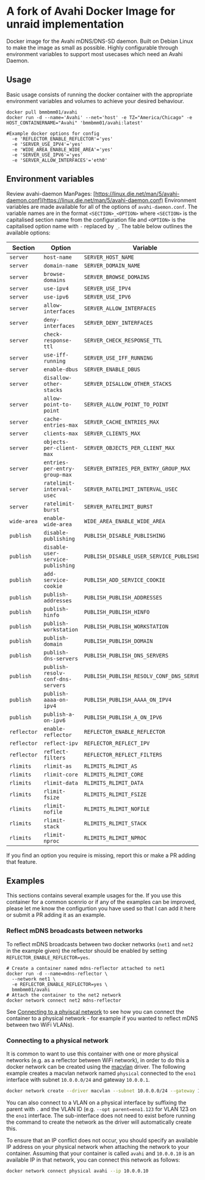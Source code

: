 # A fork of Avahi Docker Image for unraid implementation

Docker image for the Avahi mDNS/DNS-SD daemon. Built on Debian Linux to make the image as small as possible. Highly configurable through environment variables to support most usecases which need an Avahi Daemon.

## Usage

Basic usage consists of running the docker container with the appropriate environment variables and volumes to achieve your desired behaviour.

```shell
docker pull bmmbmm01/avahi
docker run -d --name='Avahi' --net='host' -e TZ="America/Chicago" -e HOST_CONTAINERNAME="Avahi" 'bmmbmm01/avahi:latest'

#Example docker options for config
  -e 'REFLECTOR_ENABLE_REFLECTOR'='yes'
  -e 'SERVER_USE_IPV4'='yes'
  -e 'WIDE_AREA_ENABLE_WIDE_AREA'='yes'
  -e 'SERVER_USE_IPV6'='yes'
  -e 'SERVER_ALLOW_INTERFACES'='eth0'
```

## Environment variables

Review avahi-daemon ManPages:
[https://linux.die.net/man/5/avahi-daemon.conf](https://linux.die.net/man/5/avahi-daemon.conf)
Environment variables are made available for all of the options of `avahi-daemon.conf`. The variable names are in the format `<SECTION>_<OPTION>` where `<SECTION>` is the capitalised section name from the configuration file and `<OPTION>` is the capitalised option name with `-` replaced by `_`. The table below outlines the available options:

| Section     | Option                            | Variable                                  |
| ----------- | --------------------------------- | ----------------------------------------- |
| `server`    | `host-name`                       | `SERVER_HOST_NAME`                        |
| `server`    | `domain-name`                     | `SERVER_DOMAIN_NAME`                      |
| `server`    | `browse-domains`                  | `SERVER_BROWSE_DOMAINS`                   |
| `server`    | `use-ipv4`                        | `SERVER_USE_IPV4`                         |
| `server`    | `use-ipv6`                        | `SERVER_USE_IPV6`                         |
| `server`    | `allow-interfaces`                | `SERVER_ALLOW_INTERFACES`                 |
| `server`    | `deny-interfaces`                 | `SERVER_DENY_INTERFACES`                  |
| `server`    | `check-response-ttl`              | `SERVER_CHECK_RESPONSE_TTL`               |
| `server`    | `use-iff-running`                 | `SERVER_USE_IFF_RUNNING`                  |
| `server`    | `enable-dbus`                     | `SERVER_ENABLE_DBUS`                      |
| `server`    | `disallow-other-stacks`           | `SERVER_DISALLOW_OTHER_STACKS`            |
| `server`    | `allow-point-to-point`            | `SERVER_ALLOW_POINT_TO_POINT`             |
| `server`    | `cache-entries-max`               | `SERVER_CACHE_ENTRIES_MAX`                |
| `server`    | `clients-max`                     | `SERVER_CLIENTS_MAX`                      |
| `server`    | `objects-per-client-max`          | `SERVER_OBJECTS_PER_CLIENT_MAX`           |
| `server`    | `entries-per-entry-group-max`     | `SERVER_ENTRIES_PER_ENTRY_GROUP_MAX`      |
| `server`    | `ratelimit-interval-usec`         | `SERVER_RATELIMIT_INTERVAL_USEC`          |
| `server`    | `ratelimit-burst`                 | `SERVER_RATELIMIT_BURST`                  |
| `wide-area` | `enable-wide-area`                | `WIDE_AREA_ENABLE_WIDE_AREA`              |
| `publish`   | `disable-publishing`              | `PUBLISH_DISABLE_PUBLISHING`              |
| `publish`   | `disable-user-service-publishing` | `PUBLISH_DISABLE_USER_SERVICE_PUBLISHING` |
| `publish`   | `add-service-cookie`              | `PUBLISH_ADD_SERVICE_COOKIE`              |
| `publish`   | `publish-addresses`               | `PUBLISH_PUBLISH_ADDRESSES`               |
| `publish`   | `publish-hinfo`                   | `PUBLISH_PUBLISH_HINFO`                   |
| `publish`   | `publish-workstation`             | `PUBLISH_PUBLISH_WORKSTATION`             |
| `publish`   | `publish-domain`                  | `PUBLISH_PUBLISH_DOMAIN`                  |
| `publish`   | `publish-dns-servers`             | `PUBLISH_PUBLISH_DNS_SERVERS`             |
| `publish`   | `publish-resolv-conf-dns-servers` | `PUBLISH_PUBLISH_RESOLV_CONF_DNS_SERVERS` |
| `publish`   | `publish-aaaa-on-ipv4`            | `PUBLISH_PUBLISH_AAAA_ON_IPV4`            |
| `publish`   | `publish-a-on-ipv6`               | `PUBLISH_PUBLISH_A_ON_IPV6`               |
| `reflector` | `enable-reflector`                | `REFLECTOR_ENABLE_REFLECTOR`              |
| `reflector` | `reflect-ipv`                     | `REFLECTOR_REFLECT_IPV`                   |
| `reflector` | `reflect-filters`                 | `REFLECTOR_REFLECT_FILTERS`               |
| `rlimits`   | `rlimit-as`                       | `RLIMITS_RLIMIT_AS`                       |
| `rlimits`   | `rlimit-core`                     | `RLIMITS_RLIMIT_CORE`                     |
| `rlimits`   | `rlimit-data`                     | `RLIMITS_RLIMIT_DATA`                     |
| `rlimits`   | `rlimit-fsize`                    | `RLIMITS_RLIMIT_FSIZE`                    |
| `rlimits`   | `rlimit-nofile`                   | `RLIMITS_RLIMIT_NOFILE`                   |
| `rlimits`   | `rlimit-stack`                    | `RLIMITS_RLIMIT_STACK`                    |
| `rlimits`   | `rlimit-nproc`                    | `RLIMITS_RLIMIT_NPROC`                    |

If you find an option you require is missing, report this or make a PR adding that feature.

## Examples

This sections contains several example usages for the. If you use this container for a common scenrio or if any of the examples can be improved, please let me know the configurtion you have used so that I can add it here or submit a PR adding it as an example.

### Reflect mDNS broadcasts between networks

To reflect mDNS broadcasts between two docker networks (`net1` and `net2` in the example given) the reflector should be enabled by setting `REFLECTOR_ENABLE_REFLECTOR=yes`.

```shell
# Create a container named mdns-reflector attached to net1
docker run -d --name=mdns-reflector \
  --network net1 \
  -e REFLECTOR_ENABLE_REFLECTOR=yes \
  bmmbmm01/avahi
# Attach the container to the net2 network
docker network connect net2 mdns-reflector
```

See [Connecting to a phyiscal network](#connecting_to_a_physical_network) to see how you can connect the container to a physical network - for example if you wanted to reflect mDNS between two WiFi VLANs).

### Connecting to a physical network

It is common to want to use this container with one or more physical networks (e.g. as a reflector between WiFi network), in order to do this a docker network can be created using the [macvlan](https://docs.docker.com/network/macvlan/) driver. The following example creates a macvlan network named `physical` connected to the `eno1` interface with subnet `10.0.0.0/24` and gateway `10.0.0.1`.

```bash
docker network create --driver macvlan --subnet 10.0.0.0/24 --gateway 10.0.0.1 --opt parent=eno1 physical
```

You can also connect to a VLAN on a physical interface by suffixing the parent with `.` and the VLAN ID (e.g. `--opt parent=eno1.123` for VLAN 123 on the `eno1` interface. The sub-interface does not need to exist before running the command to create the network as the driver will automatically create this.

To ensure that an IP conflict does not occur, you should specify an available IP address on your physical network when attaching the network to your container. Assuming that your container is called `avahi` and `10.0.0.10` is an available IP in that network, you can connect this network as follows:

```bash
docker network connect physical avahi --ip 10.0.0.10
```
